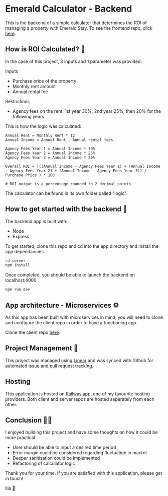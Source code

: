 # Emerald Calculator - Backend

This is the backend of a simple calculator that determines the ROI of managing a property with Emerald Stay. To see the frontend repo, click [here](https://github.com/IliaZolas/emerald-client).

## How is ROI Calculated? 📝

In the case of this project, 3 inputs and 1 parameter was provided:

Inputs
- Purchase price of the property
- Monthly rent amount
- Annual rental fee

Restrictions
- Agency fees on the rent: 1st year 30%, 2nd year 25%, then 20% for the following years.

This is how the logic was calculated:


```
Annual Rent = Monthly Rent * 12
Annual Income = Annual Rent - Annual rental fees

Agency Fees Year 1 = Annual Income * 30%
Agency Fees Year 2 = Annual Income * 25%
Agency Fees Year 3 = Annual Income * 20%

Overall ROI = (((Annual Income - Agency Fees Year 1) + (Annual Income - Agency Fees Year 2) + (Annual Income - Agency Fees Year 3)) / Purchase Price ) * 100

# ROI output is a percentage rounded to 2 decimal points

```
The calculator can be found in its own folder called "logic".

## How to get started with the backend 🚩

The backend app is built with:

- Node
- Express

To get started, clone this repo and cd into the app directory and install the app dependancies.

```bash
cd server
npm install
```

Once completed, you should be able to launch the backend on localhost:4000

```bash
npm run dev
```

## App architecture - Microservices ⚙️

As this app has been built with microservices in mind, you will need to clone and configure the client repo in order to have a functioning app.

Clone the client repo [here](https://github.com/IliaZolas/emerald-client).

## Project Management 🚧

This project was managed using [Linear](https://linear.app/) and was synced with Github for automated issue and pull request tracking.

## Hosting

This application is hosted on [Railway.app](https://railway.app/), one of my favourite hosting providers. Both client and server repos are hosted seperately from each other.

## Conclusion 👨‍🚀

I enjoyed building this project and have some thoughts on how it could be more practical

- User should be able to input a desired time period
- Error margin could be considered regarding fluctuation in market
- Deeper sanitisation could be implemented
- Refactoring of calculator logic

Thank you for your time. If you are satisfied with this application, please get in touch!

Ilia 🍻

